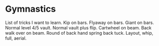 # Gymnastics
List of tricks I want to learn.
Kip on bars.
Flyaway on bars.
Giant on bars.
Normal level 4/5 vault.
Normal vault plus flip.
Cartwheel on beam.
Back walk over on beam.
Round of back hand spring back tuck.
Layout, whip, full, aerial.